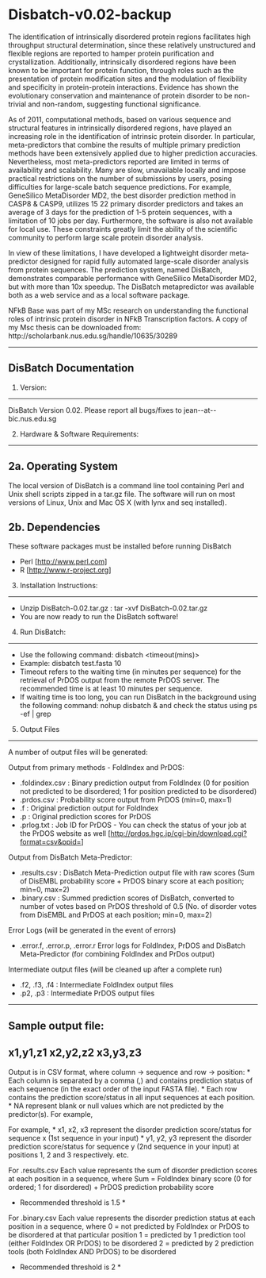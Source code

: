 # Disbatch-v0.02-backup

The identification of intrinsically disordered protein regions facilitates high
throughput structural determination, since these relatively unstructured and flexible
regions are reported to hamper protein purification and crystallization.
Additionally, intrinsically disordered regions have been known to be important for
protein function, through roles such as the presentation of protein modification sites
and the modulation of flexibility and specificity in protein-protein interactions.
Evidence has shown the evolutionary conservation and maintenance of protein
disorder to be non-trivial and non-random, suggesting functional significance.

<p>
As of 2011, computational methods, based on various sequence and structural features
in intrinsically disordered regions, have played an increasing role in the identification
of intrinsic protein disorder. In particular, meta-predictors that combine the results of
multiple primary prediction methods have been extensively applied due to higher
prediction accuracies. Nevertheless, most meta-predictors reported are limited in
terms of availability and scalability. Many are slow, unavailable locally and impose
practical restrictions on the number of submissions by users, posing difficulties for
large-scale batch sequence predictions. For example, GeneSilico MetaDisorder
MD2, the best disorder prediction method in CASP8 & CASP9, utilizes 15
22 primary disorder predictors and takes an average of 3 days for the prediction of 1-5
protein sequences, with a limitation of 10 jobs per day. Furthermore, the software is
also not available for local use. These constraints greatly limit the ability of the
scientific community to perform large scale protein disorder analysis.
</p>
<p>
In view of these limitations, I have developed a lightweight disorder meta-predictor
designed for rapid fully automated large-scale disorder analysis from protein
sequences. The prediction system, named DisBatch, demonstrates comparable performance with
GeneSilico MetaDisorder MD2, but with more than 10x speedup. The DisBatch metapredictor
was available both as a web service and as a local software package.
</p>
<p>
NFkB Base was part of my MSc research on understanding the functional roles of intrinsic protein disorder in NFkB Transcription factors. A copy of my Msc thesis can be downloaded from: 
http://scholarbank.nus.edu.sg/handle/10635/30289

</p>

-----------------------
DisBatch Documentation
-----------------------

1. Version:
-------------------------------------
DisBatch Version 0.02.
Please report all bugs/fixes to jean--at--bic.nus.edu.sg


2. Hardware & Software Requirements:
-------------------------------------

2a. Operating System
-----------------
The local version of DisBatch is a command line tool containing Perl and Unix shell scripts zipped in a tar.gz file. 
The software will run on most versions of Linux, Unix and Mac OS X (with lynx and seq installed).

2b. Dependencies 
----------------
These software packages must be installed before running DisBatch
* Perl [http://www.perl.com]
* R [http://www.r-project.org]

3. Installation Instructions:
-------------------------------

* Unzip DisBatch-0.02.tar.gz : tar -xvf DisBatch-0.02.tar.gz
* You are now ready to run the DisBatch software!


4. Run DisBatch:
-------------------------------
- Use the following command: disbatch <inputfilename> <timeout(mins)>
- Example: disbatch test.fasta 10
- Timeout refers to the waiting time (in minutes per sequence) for the retrieval of PrDOS output from the remote PrDOS server.
  The recommended time is at least 10 minutes per sequence.
- If waiting time is too long, you can run DisBatch in the background using the following command: 
  nohup disbatch <inputfilename> <timeout>&
  and check the status using ps -ef | grep

5. Output Files
-------------------------------
A number of output files will be generated:

Output from primary methods - FoldIndex and PrDOS:
* <filename>.foldindex.csv : Binary prediction output from FoldIndex 
(0 for position not predicted to be disordered; 1 for position predicted to be disordered)
* <filename>.prdos.csv : Probability score output from PrDOS (min=0, max=1) 
* <filename>.f : Original prediction output for FoldIndex 
* <filename>.p : Original prediction scores for PrDOS 
* <filename>.prlog.txt : Job ID for PrDOS - 
You can check the status of your job at the PrDOS website as well 
[http://prdos.hgc.jp/cgi-bin/download.cgi?format=csv&ppid=<YOUR PRDOS JOB ID>]

Output from DisBatch Meta-Predictor: 
* <filename>.results.csv : DisBatch Meta-Prediction output file with raw scores 
(Sum of DisEMBL probability score + PrDOS binary score at each position; min=0, max=2) 
* <filename>.binary.csv : Summed prediction scores of DisBatch, converted to number of votes based on 
PrDOS threshold of 0.5
(No. of disorder votes from DisEMBL and PrDOS at each position; min=0, max=2) 

Error Logs (will be generated in the event of errors) 
* <filename>.error.f, <filename>.error.p, <filename>.error.r 
Error logs for FoldIndex, PrDOS and DisBatch Meta-Predictor (for combining FoldIndex and PrDos output)

Intermediate output files (will be cleaned up after a complete run)
* <filename>.f2, <filename>.f3, <filename>.f4 : Intermediate FoldIndex output files
* <filename>.p2, <filename>.p3 : Intermediate PrDOS output files

---------------------------
Sample output file:
---------------------------
x1,y1,z1
x2,y2,z2
x3,y3,z3
---------------------------

Output is in CSV format, where column -> sequence and row -> position:
    * Each column is separated by a comma (,) and contains prediction status of  each sequence (in the exact order of the input FASTA file).
    * Each row contains the prediction score/status in all input sequences at each position.
    * NA represent blank or null values which are not predicted by the predictor(s). For example,

For example,
    * x1, x2, x3 represent the disorder prediction score/status for sequence x (1st sequence in your input) 
    * y1, y2, y3 represent the disorder prediction score/status for sequence y (2nd sequence in your input) 
    at positions 1, 2 and 3 respectively. etc. 

For <filename>.results.csv
Each value represents the sum of disorder prediction scores at each position in a sequence, where 
Sum = FoldIndex binary score (0 for ordered; 1 for disordered) + PrDOS prediction probability score
* Recommended threshold is 1.5 *

For <filename>.binary.csv
Each value represents the disorder prediction status at each position in a sequence, where 
0 = not predicted by FoldIndex or PrDOS to be disordered at that particular position
1 = predicted by 1 prediction tool (either FoldIndex OR PrDOS) to be disordered
2 = predicted by 2 prediction tools (both FoldIndex AND PrDOS) to be disordered
* Recommended threshold is 2 *

